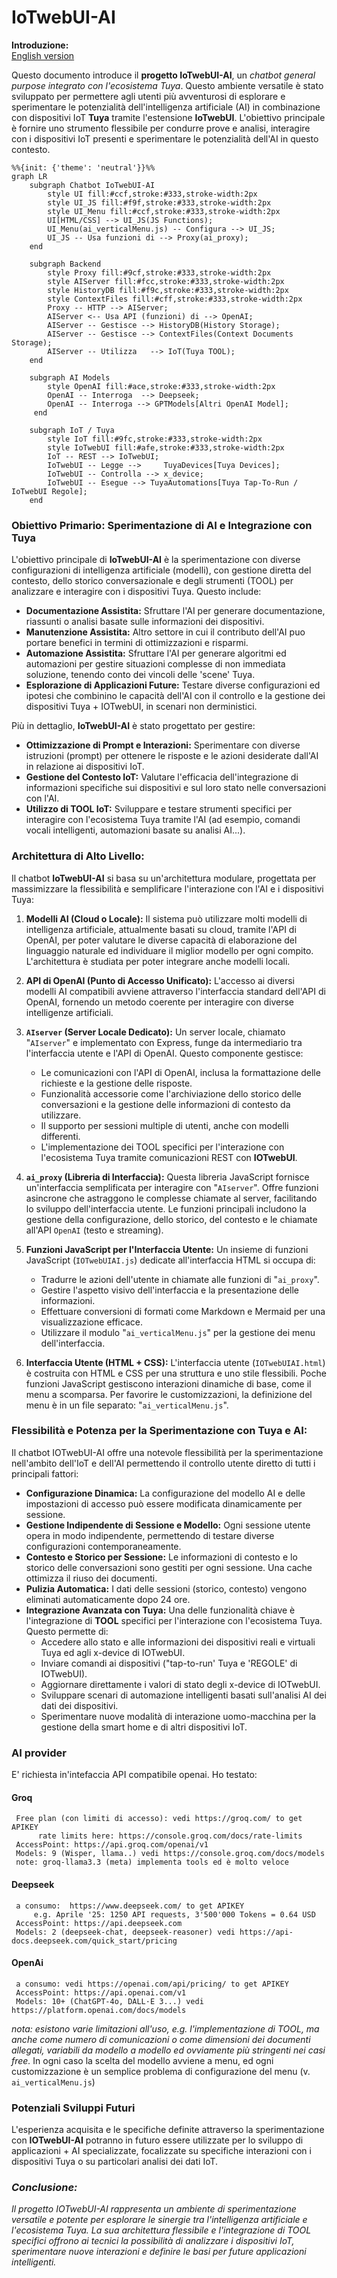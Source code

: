 

# IoTwebUI-AI

**Introduzione:**<br>
[English version](https://github.com/msillano/IoTwebUI/blob/main/IOTwebUI-AI/README.md)

Questo documento introduce il **progetto IoTwebUI-AI**, un _chatbot general purpose integrato con l'ecosistema Tuya_.
Questo ambiente versatile è stato sviluppato per permettere agli utenti più avventurosi di esplorare e sperimentare le potenzialità dell'intelligenza artificiale (AI) in combinazione con dispositivi IoT **Tuya** tramite l'estensione **IoTwebUI**. L'obiettivo principale è fornire uno strumento flessibile per condurre prove e analisi, interagire con i dispositivi IoT presenti e sperimentare le potenzialità dell'AI in questo contesto.


```mermaid
%%{init: {'theme': 'neutral'}}%%
graph LR
    subgraph Chatbot IoTwebUI-AI
        style UI fill:#ccf,stroke:#333,stroke-width:2px
        style UI_JS fill:#f9f,stroke:#333,stroke-width:2px
        style UI_Menu fill:#ccf,stroke:#333,stroke-width:2px
        UI[HTML/CSS] --> UI_JS(JS Functions);
        UI_Menu(ai_verticalMenu.js) -- Configura --> UI_JS;
        UI_JS -- Usa funzioni di --> Proxy(ai_proxy);
    end

    subgraph Backend
        style Proxy fill:#9cf,stroke:#333,stroke-width:2px
        style AIServer fill:#fcc,stroke:#333,stroke-width:2px
        style HistoryDB fill:#f9c,stroke:#333,stroke-width:2px
        style ContextFiles fill:#cff,stroke:#333,stroke-width:2px
        Proxy -- HTTP --> AIServer;
        AIServer <-- Usa API (funzioni) di --> OpenAI;
        AIServer -- Gestisce --> HistoryDB(History Storage);
        AIServer -- Gestisce --> ContextFiles(Context Documents Storage);
        AIServer -- Utilizza   --> IoT(Tuya TOOL);
    end

    subgraph AI Models 
        style OpenAI fill:#ace,stroke:#333,stroke-width:2px
        OpenAI -- Interroga  --> Deepseek;
        OpenAI -- Interroga --> GPTModels[Altri OpenAI Model];
     end

    subgraph IoT / Tuya
        style IoT fill:#9fc,stroke:#333,stroke-width:2px
        style IoTwebUI fill:#afe,stroke:#333,stroke-width:2px
        IoT -- REST --> IoTwebUI;
        IoTwebUI -- Legge -->     TuyaDevices[Tuya Devices];
        IoTwebUI -- Controlla --> x_device;
        IoTwebUI -- Esegue --> TuyaAutomations[Tuya Tap-To-Run / IoTwebUI Regole];
    end
```

### Obiettivo Primario: Sperimentazione di AI e Integrazione con Tuya

L'obiettivo principale di **IoTwebUI-AI** è la sperimentazione con diverse configurazioni di intelligenza artificiale (modelli), con gestione diretta del contesto, dello storico conversazionale e degli strumenti (TOOL) per analizzare e interagire con i dispositivi Tuya. Questo include:

* **Documentazione Assistita:** Sfruttare l'AI per generare documentazione, riassunti o analisi basate sulle informazioni dei dispositivi.
* **Manutenzione Assistita:** Altro settore in cui il contributo dell'AI puo portare benefici in termini di ottimizzazioni e risparmi.
* **Automazione Assistita:** Sfruttare l'AI per generare algoritmi ed automazioni per gestire situazioni complesse di non immediata soluzione, tenendo conto dei vincoli delle 'scene' Tuya.
* **Esplorazione di Applicazioni Future:** Testare diverse configurazioni ed ipotesi che combinino le capacità dell'AI con il controllo e la gestione dei dispositivi Tuya + IOTwebUI, in scenari non derministici.
  
Più in dettaglio,  **IoTwebUI-AI**  è stato progettato per gestire: 

* **Ottimizzazione di Prompt e Interazioni:** Sperimentare con diverse istruzioni (prompt) per ottenere le risposte e le azioni desiderate dall'AI in relazione ai dispositivi IoT.
* **Gestione del Contesto IoT:** Valutare l'efficacia dell'integrazione di informazioni specifiche sui dispositivi e sul loro stato nelle conversazioni con l'AI.
* **Utilizzo di TOOL IoT:** Sviluppare e testare strumenti specifici per interagire con l'ecosistema Tuya tramite l'AI (ad esempio, comandi vocali intelligenti, automazioni basate su analisi AI...).
  
### Architettura di Alto Livello:

Il chatbot **IoTwebUI-AI** si basa su un'architettura modulare, progettata per massimizzare la flessibilità e semplificare l'interazione con l'AI e i dispositivi Tuya:

1.  **Modelli AI (Cloud o Locale):** Il sistema può utilizzare molti modelli di intelligenza artificiale, attualmente basati su cloud, tramite l'API di OpenAI, per poter valutare le diverse capacità di elaborazione del linguaggio naturale ed individuare il miglior modello per ogni compito. L'architettura è studiata per poter integrare anche modelli locali.

2.  **API di OpenAI (Punto di Accesso Unificato):** L'accesso ai diversi modelli AI compatibili avviene attraverso l'interfaccia standard dell'API di OpenAI, fornendo un metodo coerente per interagire con diverse intelligenze artificiali.

3.  **`AIserver` (Server Locale Dedicato):** Un server locale, chiamato "`AIserver`" e implementato con Express, funge da intermediario tra l'interfaccia utente e l'API di OpenAI. Questo componente gestisce:
    * Le comunicazioni con l'API di OpenAI, inclusa la formattazione delle richieste e la gestione delle risposte.
    * Funzionalità accessorie come l'archiviazione dello storico delle conversazioni e la gestione delle informazioni di contesto da utilizzare.
    * Il supporto per sessioni multiple di utenti, anche con modelli differenti.
    * L'implementazione dei TOOL specifici per l'interazione con l'ecosistema Tuya tramite comunicazioni REST con **IOTwebUI**.

4.  **`ai_proxy` (Libreria di Interfaccia):** Questa libreria JavaScript fornisce un'interfaccia semplificata per interagire con  "`AIserver`". Offre funzioni asincrone che astraggono le complesse chiamate al server, facilitando lo sviluppo dell'interfaccia utente. Le funzioni principali includono la gestione della configurazione, dello storico, del contesto e le chiamate all'API `OpenAI` (testo e streaming).

5.  **Funzioni JavaScript per l'Interfaccia Utente:** Un insieme di funzioni JavaScript (`IOTwebUIAI.js`) dedicate all'interfaccia HTML si occupa di:
    * Tradurre le azioni dell'utente in chiamate alle funzioni di "`ai_proxy`".
    * Gestire l'aspetto visivo dell'interfaccia e la presentazione delle informazioni.
    * Effettuare conversioni di formati come Markdown e Mermaid per una visualizzazione efficace.
    * Utilizzare il modulo "`ai_verticalMenu.js`" per la gestione dei menu dell'interfaccia.

6.  **Interfaccia Utente (HTML + CSS):** L'interfaccia utente  (`IOTwebUIAI.html`) è costruita con HTML e CSS per una struttura e uno stile flessibili. Poche funzioni JavaScript gestiscono interazioni dinamiche di base, come il menu a scomparsa.
Per favorire le customizzazioni, la definizione del menu è in un file separato: "`ai_verticalMenu.js`".

### Flessibilità e Potenza per la Sperimentazione con Tuya e AI:

Il chatbot IOTwebUI-AI offre una notevole flessibilità per la sperimentazione nell'ambito dell'IoT e dell'AI permettendo il controllo utente diretto di tutti i principali fattori:

* **Configurazione Dinamica:** La configurazione del modello AI e delle impostazioni di accesso può essere modificata dinamicamente per sessione.
* **Gestione Indipendente di Sessione e Modello:** Ogni sessione utente opera in modo indipendente, permettendo di testare diverse configurazioni contemporaneamente.
* **Contesto e Storico per Sessione:** Le informazioni di contesto e lo storico delle conversazioni sono gestiti per ogni sessione. Una cache ottimizza il riuso dei documenti.
* **Pulizia Automatica:** I dati delle sessioni (storico, contesto) vengono eliminati automaticamente dopo 24 ore.
* **Integrazione Avanzata con Tuya:** Una delle funzionalità chiave è l'integrazione di **TOOL** specifici per l'interazione con l'ecosistema Tuya. Questo permette di:
    * Accedere allo stato e alle informazioni dei dispositivi reali e virtuali Tuya ed agli x-device di IOTwebUI.
    * Inviare comandi ai dispositivi ("tap-to-run' Tuya e 'REGOLE' di IOTwebUI).
    * Aggiornare direttamente i valori di stato degli x-device di IOTwebUI.
    * Sviluppare scenari di automazione intelligenti basati sull'analisi AI dei dati dei dispositivi.
    * Sperimentare nuove modalità di interazione uomo-macchina per la gestione della smart home e di altri dispositivi IoT.

### AI provider
E' richiesta in'intefaccia API compatibile openai. Ho testato:
#### Groq
     Free plan (con limiti di accesso): vedi https://groq.com/ to get APIKEY
          rate limits here: https://console.groq.com/docs/rate-limits
     AccessPoint: https://api.groq.com/openai/v1
     Models: 9 (Wisper, llama..) vedi https://console.groq.com/docs/models
     note: groq-llama3.3 (meta) implementa tools ed è molto veloce
#### Deepseek
     a consumo:  https://www.deepseek.com/ to get APIKEY
         e.g. Aprile '25: 1250 API requests, 3'500'000 Tokens = 0.64 USD    
     AccessPoint: https://api.deepseek.com
     Models: 2 (deepseek-chat, deepseek-reasoner) vedi https://api-docs.deepseek.com/quick_start/pricing
#### OpenAi
     a consumo: vedi https://openai.com/api/pricing/ to get APIKEY
     AccessPoint: https://api.openai.com/v1
     Models: 10+ (ChatGPT-4o, DALL·E 3...) vedi https://platform.openai.com/docs/models

_nota: esistono varie limitazioni all'uso, e.g. l'implementazione di TOOL, ma anche come numero di comunicazioni o come dimensioni dei documenti allegati, variabili da modello a modello ed ovviamente più stringenti nei casi free._
In ogni caso la scelta del modello avviene a menu, ed ogni customizzazione è un semplice problema di configurazione del menu (v. `ai_verticalMenu.js`) 

### Potenziali Sviluppi Futuri

L'esperienza acquisita e le specifiche definite attraverso la sperimentazione con **IOTwebUI-AI** potranno in futuro essere utilizzate per lo sviluppo di applicazioni + AI specializzate, focalizzate su specifiche interazioni con i dispositivi Tuya o su particolari analisi dei dati IoT.

### _Conclusione:_

_Il progetto IOTwebUI-AI rappresenta un ambiente di sperimentazione versatile e potente per esplorare le sinergie tra l'intelligenza artificiale e l'ecosistema Tuya. La sua architettura flessibile e l'integrazione di TOOL specifici offrono ai tecnici la possibilità di analizzare i dispositivi IoT, sperimentare nuove interazioni e definire le basi per future applicazioni intelligenti._
